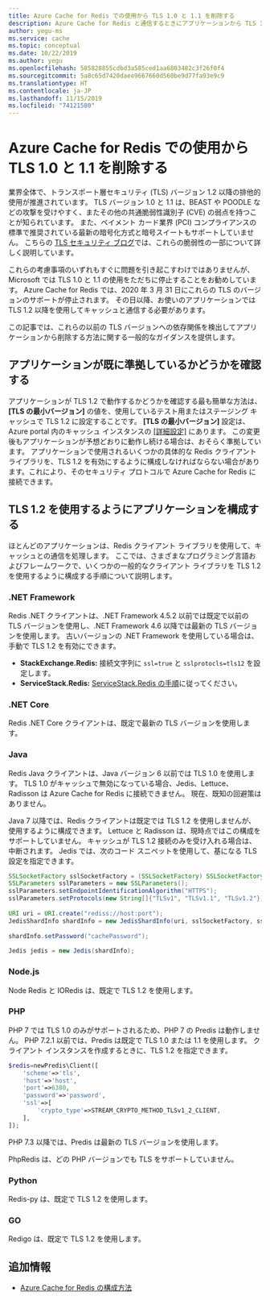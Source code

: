```yaml
---
title: Azure Cache for Redis での使用から TLS 1.0 と 1.1 を削除する
description: Azure Cache for Redis と通信するときにアプリケーションから TLS 1.0 と 1.1 を削除する方法について説明します
author: yegu-ms
ms.service: cache
ms.topic: conceptual
ms.date: 10/22/2019
ms.author: yegu
ms.openlocfilehash: 585828855cdbd3a585ced1aa6803482c3f26f0f4
ms.sourcegitcommit: 5a8c65d7420daee9667660d560be9d77fa93e9c9
ms.translationtype: HT
ms.contentlocale: ja-JP
ms.lasthandoff: 11/15/2019
ms.locfileid: "74121580"
---
```

# <a name="remove-tls-10-and-11-from-use-with-azure-cache-for-redis"></a>Azure Cache for Redis での使用から TLS 1.0 と 1.1 を削除する

業界全体で、トランスポート層セキュリティ (TLS) バージョン 1.2 以降の排他的使用が推進されています。 TLS バージョン 1.0 と 1.1 は、BEAST や POODLE などの攻撃を受けやすく、またその他の共通脆弱性識別子 (CVE) の弱点を持つことが知られています。 また、ペイメント カード業界 (PCI) コンプライアンスの標準で推奨されている最新の暗号化方式と暗号スイートもサポートしていません。 こちらの [TLS セキュリティ ブログ](https://www.acunetix.com/blog/articles/tls-vulnerabilities-attacks-final-part/)では、これらの脆弱性の一部について詳しく説明しています。

これらの考慮事項のいずれもすぐに問題を引き起こすわけではありませんが、Microsoft では TLS 1.0 と 1.1 の使用をただちに停止することをお勧めしています。 Azure Cache for Redis では、2020 年 3 月 31 日にこれらの TLS のバージョンのサポートが停止されます。 その日以降、お使いのアプリケーションでは TLS 1.2 以降を使用してキャッシュと通信する必要があります。

この記事では、これらの以前の TLS バージョンへの依存関係を検出してアプリケーションから削除する方法に関する一般的なガイダンスを提供します。

## <a name="check-whether-your-application-is-already-compliant"></a>アプリケーションが既に準拠しているかどうかを確認する

アプリケーションが TLS 1.2 で動作するかどうかを確認する最も簡単な方法は、 **[TLS の最小バージョン]** の値を、使用しているテスト用またはステージング キャッシュで TLS 1.2 に設定することです。 **[TLS の最小バージョン]** 設定は、Azure portal 内のキャッシュ インスタンスの [[詳細設定]](cache-configure.md#advanced-settings) にあります。 この変更後もアプリケーションが予想どおりに動作し続ける場合は、おそらく準拠しています。 アプリケーションで使用されるいくつかの具体的な Redis クライアント ライブラリを、TLS 1.2 を有効にするように構成しなければならない場合があります。これにより、そのセキュリティ プロトコルで Azure Cache for Redis に接続できます。

## <a name="configure-your-application-to-use-tls-12"></a>TLS 1.2 を使用するようにアプリケーションを構成する

ほとんどのアプリケーションは、Redis クライアント ライブラリを使用して、キャッシュとの通信を処理します。 ここでは、さまざまなプログラミング言語およびフレームワークで、いくつかの一般的なクライアント ライブラリを TLS 1.2 を使用するように構成する手順について説明します。

### <a name="net-framework"></a>.NET Framework

Redis .NET クライアントは、.NET Framework 4.5.2 以前では既定で以前の TLS バージョンを使用し、.NET Framework 4.6 以降では最新の TLS バージョンを使用します。 古いバージョンの .NET Framework を使用している場合は、手動で TLS 1.2 を有効にできます。

* **StackExchange.Redis:** 接続文字列に `ssl=true` と `sslprotocls=tls12` を設定します。
* **ServiceStack.Redis:** [ServiceStack.Redis の手順](https://github.com/ServiceStack/ServiceStack.Redis/pull/247)に従ってください。

### <a name="net-core"></a>.NET Core

Redis .NET Core クライアントは、既定で最新の TLS バージョンを使用します。

### <a name="java"></a>Java

Redis Java クライアントは、Java バージョン 6 以前では TLS 1.0 を使用します。 TLS 1.0 がキャッシュで無効になっている場合、Jedis、Lettuce、Radisson は Azure Cache for Redis に接続できません。 現在、既知の回避策はありません。

Java 7 以降では、Redis クライアントは既定では TLS 1.2 を使用しませんが、使用するように構成できます。 Lettuce と Radisson は、現時点ではこの構成をサポートしていません。 キャッシュが TLS 1.2 接続のみを受け入れる場合は、中断されます。 Jedis では、次のコード スニペットを使用して、基になる TLS 設定を指定できます。

``` Java
SSLSocketFactory sslSocketFactory = (SSLSocketFactory) SSLSocketFactory.getDefault();
SSLParameters sslParameters = new SSLParameters();
sslParameters.setEndpointIdentificationAlgorithm("HTTPS");
sslParameters.setProtocols(new String[]{"TLSv1", "TLSv1.1", "TLSv1.2"});
 
URI uri = URI.create("rediss://host:port");
JedisShardInfo shardInfo = new JedisShardInfo(uri, sslSocketFactory, sslParameters, null);
 
shardInfo.setPassword("cachePassword");
 
Jedis jedis = new Jedis(shardInfo);
```

### <a name="nodejs"></a>Node.js

Node Redis と IORedis は、既定で TLS 1.2 を使用します。

### <a name="php"></a>PHP

PHP 7 では TLS 1.0 のみがサポートされるため、PHP 7 の Predis は動作しません。 PHP 7.2.1 以前では、Predis は既定で TLS 1.0 または 1.1 を使用します。 クライアント インスタンスを作成するときに、TLS 1.2 を指定できます。

``` PHP
$redis=newPredis\Client([
    'scheme'=>'tls',
    'host'=>'host',
    'port'=>6380,
    'password'=>'password',
    'ssl'=>[
        'crypto_type'=>STREAM_CRYPTO_METHOD_TLSv1_2_CLIENT,
    ],
]);
```

PHP 7.3 以降では、Predis は最新の TLS バージョンを使用します。

PhpRedis は、どの PHP バージョンでも TLS をサポートしていません。

### <a name="python"></a>Python

Redis-py は、既定で TLS 1.2 を使用します。

### <a name="go"></a>GO

Redigo は、既定で TLS 1.2 を使用します。

## <a name="additional-information"></a>追加情報

- [Azure Cache for Redis の構成方法](cache-configure.md)
